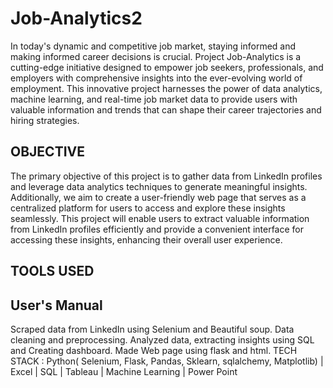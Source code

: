 # Job-Analytics2
In today's dynamic and competitive job market, staying informed and making informed career decisions is crucial. Project Job-Analytics is a cutting-edge initiative designed to empower job seekers, professionals, and employers with comprehensive insights into the ever-evolving world of employment. This innovative project harnesses the power of data analytics, machine learning, and real-time job market data to provide users with valuable information and trends that can shape their career trajectories and hiring strategies.


## OBJECTIVE
The primary objective of this project is to gather data from LinkedIn profiles and leverage data analytics techniques to generate meaningful insights. Additionally, we aim to create a user-friendly web page that serves as a centralized platform for users to access and explore these insights seamlessly. This project will enable users to extract valuable information from LinkedIn profiles efficiently and provide a convenient interface for accessing these insights, enhancing their overall user experience.


## TOOLS USED


##   **User's Manual**

Scraped data from LinkedIn using Selenium and Beautiful soup. Data cleaning and preprocessing. Analyzed data, extracting insights using SQL and Creating dashboard. Made Web page using flask and html. TECH STACK : Python( Selenium, Flask, Pandas, Sklearn, sqlalchemy, Matplotlib) | Excel | SQL | Tableau | Machine Learning | Power Point
